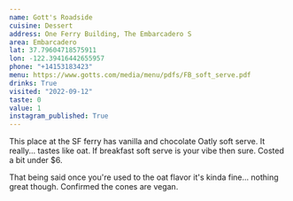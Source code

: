 ```yaml
---
name: Gott's Roadside
cuisine: Dessert
address: One Ferry Building, The Embarcadero S
area: Embarcadero
lat: 37.79604718575911
lon: -122.39416442655957
phone: "+14153183423"
menu: https://www.gotts.com/media/menu/pdfs/FB_soft_serve.pdf
drinks: True
visited: "2022-09-12"
taste: 0
value: 1
instagram_published: True
---
```


This place at the SF ferry has vanilla and chocolate Oatly soft serve. It really... tastes like oat. If breakfast soft serve is your vibe then sure. Costed a bit under $6.

That being said once you're used to the oat flavor it's kinda fine... nothing great though. Confirmed the cones are vegan.

